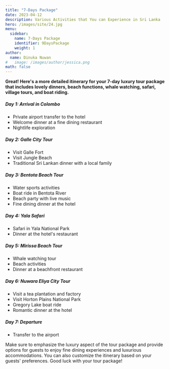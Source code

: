 ```yaml
---
title: "7-Days Package"
date: 2023-04-12
description: Various Activities that You can Experience in Sri Lanka
hero: /images/site/24.jpg
menu:
  sidebar:
    name: 7-Days Package
    identifier: 9DaysPackage
    weight: 1
author:
  name: Dinuka Nuwan
#   image: /images/author/jessica.png
math: false
---
```


**Great! Here's a more detailed itinerary for your 7-day luxury tour package that includes lovely dinners, beach functions, whale watching, safari, village tours, and boat riding.**



#####   Day 1: Arrival in Colombo

-   Private airport transfer to the hotel
-   Welcome dinner at a fine dining restaurant
-   Nightlife exploration


#####   Day 2: Galle City Tour

-   Visit Galle Fort
-   Visit Jungle Beach
-   Traditional Sri Lankan dinner with a local family


#####   Day 3: Bentota Beach Tour

-   Water sports activities
-   Boat ride in Bentota River
-   Beach party with live music
-   Fine dining dinner at the hotel


#####   Day 4: Yala Safari

-   Safari in Yala National Park
-   Dinner at the hotel's restaurant


#####   Day 5: Mirissa Beach Tour

-   Whale watching tour
-   Beach activities
-   Dinner at a beachfront restaurant


#####   Day 6: Nuwara Eliya City Tour

-   Visit a tea plantation and factory
-   Visit Horton Plains National Park
-   Gregory Lake boat ride
-   Romantic dinner at the hotel


#####   Day 7: Departure

-   Transfer to the airport


Make sure to emphasize the luxury aspect of the tour package and provide options for guests to enjoy fine dining experiences and luxurious accommodations. You can also customize the itinerary based on your guests' preferences. Good luck with your tour package!